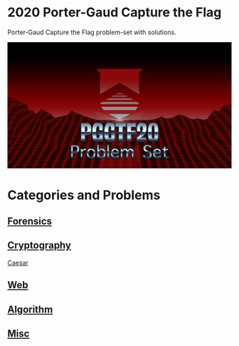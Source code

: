 # 2020 Porter-Gaud Capture the Flag
Porter-Gaud Capture the Flag problem-set with solutions.

![PGCTF20 Logo](/Readme/PGCTF20-hackerman.png)

# Categories and Problems
## [Forensics](/Forensics)

## [Cryptography](/Cryptography)
[Caesar](/Cryptography/Caesar)

## [Web](/Web)

## [Algorithm](/Algorithm)

## [Misc](/Misc)